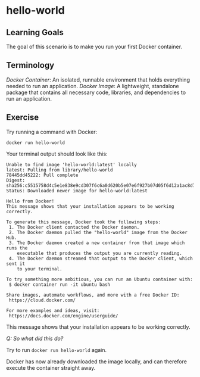 # hello-world

## Learning Goals

The goal of this scenario is to make you run your first Docker container.

## Terminology

*Docker Container*: An isolated, runnable environment that holds everything needed to run an application.
*Docker Image*: A lightweight, standalone package that contains all necessary code, libraries, and dependencies to run an application.

## Exercise

Try running a command with Docker:

```
docker run hello-world
```

Your terminal output should look like this:

```
Unable to find image 'hello-world:latest' locally
latest: Pulling from library/hello-world
78445dd45222: Pull complete
Digest: sha256:c5515758d4c5e1e838e9cd307f6c6a0d620b5e07e6f927b07d05f6d12a1ac8d7
Status: Downloaded newer image for hello-world:latest

Hello from Docker!
This message shows that your installation appears to be working correctly.

To generate this message, Docker took the following steps:
 1. The Docker client contacted the Docker daemon.
 2. The Docker daemon pulled the "hello-world" image from the Docker Hub.
 3. The Docker daemon created a new container from that image which runs the
    executable that produces the output you are currently reading.
 4. The Docker daemon streamed that output to the Docker client, which sent it
    to your terminal.

To try something more ambitious, you can run an Ubuntu container with:
 $ docker container run -it ubuntu bash

Share images, automate workflows, and more with a free Docker ID:
 https://cloud.docker.com/

For more examples and ideas, visit:
 https://docs.docker.com/engine/userguide/
```

This message shows that your installation appears to be working correctly.

_*Q: So what did this do?*_

Try to run `docker run hello-world` again.

Docker has now already downloaded the image locally, and can therefore execute the container straight away.
